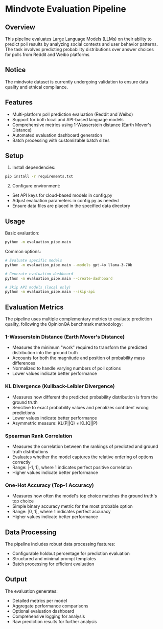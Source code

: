 # Mindvote Evaluation Pipeline

## Overview

This pipeline evaluates Large Language Models (LLMs) on their ability to predict poll results by analyzing social contexts and user behavior patterns. The task involves predicting probability distributions over answer choices for polls from Reddit and Weibo platforms.

## Notice

The mindvote  dataset is currently undergoing validation to ensure data quality and ethical compliance. 


## Features

- Multi-platform poll prediction evaluation (Reddit and Weibo)
- Support for both local and API-based language models
- Comprehensive metrics using 1-Wasserstein distance (Earth Mover's Distance)
- Automated evaluation dashboard generation
- Batch processing with customizable batch sizes
## Setup

1. Install dependencies:
```bash
pip install -r requirements.txt
```

2. Configure environment:
- Set API keys for cloud-based models in config.py
- Adjust evaluation parameters in config.py as needed
- Ensure data files are placed in the specified data directory

## Usage

Basic evaluation:
```bash
python -m evaluation_pipe.main
```

Common options:
```bash
# Evaluate specific models
python -m evaluation_pipe.main --models gpt-4o llama-3-70b

# Generate evaluation dashboard
python -m evaluation_pipe.main --create-dashboard

# Skip API models (local only)
python -m evaluation_pipe.main --skip-api
```

## Evaluation Metrics

The pipeline uses multiple complementary metrics to evaluate prediction quality, following the OpinionQA benchmark methodology:

### 1-Wasserstein Distance (Earth Mover's Distance)
- Measures the minimum "work" required to transform the predicted distribution into the ground truth
- Accounts for both the magnitude and position of probability mass differences
- Normalized to handle varying numbers of poll options
- Lower values indicate better performance

### KL Divergence (Kullback-Leibler Divergence)
- Measures how different the predicted probability distribution is from the ground truth
- Sensitive to exact probability values and penalizes confident wrong predictions
- Lower values indicate better performance
- Asymmetric measure: KL(P||Q) ≠ KL(Q||P)

### Spearman Rank Correlation
- Measures the correlation between the rankings of predicted and ground truth distributions
- Evaluates whether the model captures the relative ordering of options correctly
- Range: [-1, 1], where 1 indicates perfect positive correlation
- Higher values indicate better performance

### One-Hot Accuracy (Top-1 Accuracy)
- Measures how often the model's top choice matches the ground truth's top choice
- Simple binary accuracy metric for the most probable option
- Range: [0, 1], where 1 indicates perfect accuracy
- Higher values indicate better performance




## Data Processing

The pipeline includes robust data processing features:
- Configurable holdout percentage for prediction evaluation
- Structured and minimal prompt templates
- Batch processing for efficient evaluation

## Output

The evaluation generates:
- Detailed metrics per model
- Aggregate performance comparisons
- Optional evaluation dashboard
- Comprehensive logging for analysis
- Raw prediction results for further analysis









